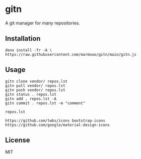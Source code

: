 # gitn

A git manager for many repositories.

## Installation

```
deno install -fr -A \
https://raw.githubusercontent.com/marmooo/gitn/main/gitn.js
```

## Usage

```
gitn clone vendor/ repos.lst
gitn pull vendor/ repos.lst
gitn push vendor/ repos.lst
gitn status . repos.lst
gitn add . repos.lst -A
gitn commit . repos.lst -m "comment"
```

`repos.lst`

```
https://github.com/twbs/icons bootstrap-icons
https://github.com/google/material-design-icons
```

## License

MIT
